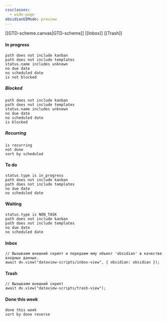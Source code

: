 ```yaml
---
cssclasses:
  - wide-page
obsidianUIMode: preview
---
```

[[GTD-scheme.canvas|GTD-scheme]]
[[Inbox]]
[[Trash]]

#### In progress
```tasks
path does not include kanban
path does not include templates
status.name includes unknown
no due date
no scheduled date
is not blocked
```
##### Blocked
```tasks
path does not include kanban
path does not include templates
status.name includes unknown
no due date
no scheduled date
is blocked
```
##### Recurring
```tasks
is recurring
not done
sort by scheduled
```

#### To do
```tasks
status.type is in_progress
path does not include kanban
path does not include templates
no due date
no scheduled date
```

#### Waiting
```tasks
status.type is NON_TASK
path does not include kanban
path does not include templates
no due date
no scheduled date
```

#### Inbox
```dataviewjs
// Вызываем внешний скрипт и передаем ему объект 'obsidian' в качестве входных данных.
await dv.view("dataview-scripts/inbox-view", { obsidian: obsidian });
```

#### Trash
```dataviewjs
// Вызываем внешний скрипт
await dv.view("dataview-scripts/trash-view");
```

#### Done this week
```tasks
done this week
sort by done reverse
```

